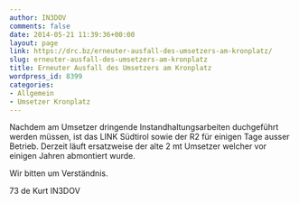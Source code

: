 ```yaml
---
author: IN3DOV
comments: false
date: 2014-05-21 11:39:36+00:00
layout: page
link: https://drc.bz/erneuter-ausfall-des-umsetzers-am-kronplatz/
slug: erneuter-ausfall-des-umsetzers-am-kronplatz
title: Erneuter Ausfall des Umsetzers am Kronplatz
wordpress_id: 8399
categories:
- Allgemein
- Umsetzer Kronplatz
---
```


Nachdem am Umsetzer dringende Instandhaltungsarbeiten duchgeführt werden müssen, ist das LINK Südtirol sowie der R2 für einigen Tage ausser Betrieb. Derzeit läuft ersatzweise der alte 2 mt Umsetzer welcher vor einigen Jahren abmontiert wurde.

Wir bitten um Verständnis.

73 de Kurt IN3DOV
